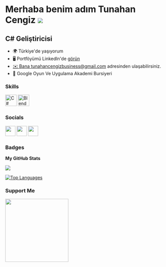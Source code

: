 Merhaba benim adım Tunahan Cengiz ![](https://user-images.githubusercontent.com/18350557/176309783-0785949b-9127-417c-8b55-ab5a4333674e.gif)
============================================================================================================================================

C# Geliştiricisi
----------------

* 🌍 Türkiye'de yaşıyorum
* 🖥️ Portföyümü LinkedIn'de [görün](http://www.linkedin.com/in/tunahancengiz)[](http://www.linkedin.com/in/tunahancengiz)
* [✉️ Bana tunahancengizbusiness@gmail.com](mailto:tunahancengizbusiness@gmail.com) adresinden ulaşabilirsiniz.[](mailto:tunahancengizbusiness@gmail.com)
* 🧠 Google Oyun Ve Uygulama Akademi Bursiyeri

### Skills


<p align="left">
<a href="https://docs.microsoft.com/en-us/dotnet/csharp/" target="_blank" rel="noreferrer"><img src="https://raw.githubusercontent.com/danielcranney/readme-generator/main/public/icons/skills/csharp-colored.svg" width="36" height="36" alt="C#" /></a>
<a href="https://www.blender.org/" target="_blank" rel="noreferrer"><img src="https://raw.githubusercontent.com/danielcranney/readme-generator/main/public/icons/skills/blender-colored.svg" width="36" height="36" alt="Blender" /></a>
</p>


### Socials

<p align="left"> <a href="https://www.github.com/tunadeveloper" target="_blank" rel="noreferrer"><img src="https://raw.githubusercontent.com/danielcranney/readme-generator/main/public/icons/socials/github.svg" width="32" height="32" /></a> <a href="http://www.instagram.com/tuna.developer" target="_blank" rel="noreferrer"><img src="https://raw.githubusercontent.com/danielcranney/readme-generator/main/public/icons/socials/instagram.svg" width="32" height="32" /></a> <a href="https://www.linkedin.com/in/tunahancengiz" target="_blank" rel="noreferrer"><img src="https://raw.githubusercontent.com/danielcranney/readme-generator/main/public/icons/socials/linkedin.svg" width="32" height="32" /></a></p>

### Badges

<b>My GitHub Stats</b>

<a href="http://www.github.com/tunadeveloper"><img src="https://github-readme-streak-stats.herokuapp.com/?user=tunadeveloper&stroke=ffffff&background=1c1917&ring=0891b2&fire=0891b2&currStreakNum=ffffff&currStreakLabel=0891b2&sideNums=ffffff&sideLabels=ffffff&dates=ffffff&hide_border=true" /></a>

<a href="https://github.com/tunadeveloper" align="left"><img src="https://github-readme-stats.vercel.app/api/top-langs/?username=tunadeveloper&langs_count=10&title_color=0891b2&text_color=ffffff&icon_color=0891b2&bg_color=1c1917&hide_border=true&locale=en&custom_title=Top%20%Languages" alt="Top Languages" /></a>

### Support Me

<a href="https://www.buymeacoffee.com/tunahancengiz"><img src="https://cdn.buymeacoffee.com/buttons/v2/default-yellow.png" width="200" /></a>
